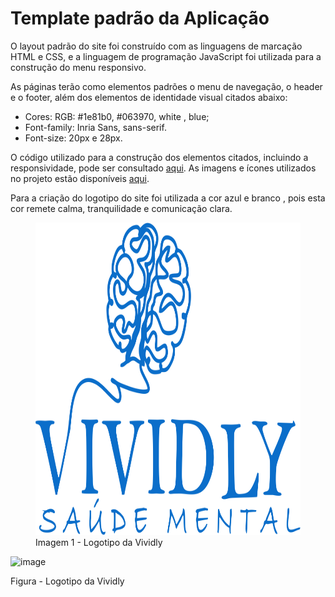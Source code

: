 # Template padrão da Aplicação

O layout padrão do site foi construído com as linguagens de marcação HTML e CSS, e a linguagem de programação JavaScript foi utilizada para a construção do menu responsivo.

As páginas terão como elementos padrões o menu de navegação, o header e o footer, além dos elementos de identidade visual citados abaixo:

<ul>
<li>Cores: RGB: #1e81b0, #063970, white , blue;</li>
<li>Font-family: Inria Sans, sans-serif.</li>
<li>Font-size: 20px e 28px. </li>
</ul>
  
O código utilizado para a construção dos elementos citados, incluindo a responsividade, pode ser consultado <a href="codigo-fonte">aqui</a>.
As imagens e ícones utilizados no projeto estão disponíveis <a href="codigo-fonte/Imagens">aqui</a>.

Para a criação do logotipo do site foi utilizada a cor azul e branco , pois esta cor remete  calma, tranquilidade e comunicação clara.

<figure>
    <img src="../codigo-fonte/Imagens/LOGO/LOGO AZUL.png" height= "500px">
    <figcaption>Imagem 1 - Logotipo da Vividly
    </figcaption>
</figure> 

![image](https://github.com/ICEI-PUC-Minas-PMV-ADS/pmv-ads-2024-1-e1-proj-web-t11-pmv-ads-2024-1-e1-proj-web-t11-vividly/assets/164579007/9e912b0b-ba5e-4c23-a99c-6396d5859077)

Figura  - Logotipo da Vividly
